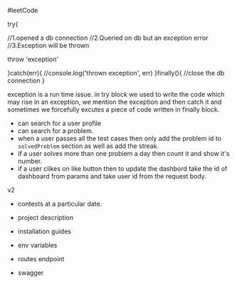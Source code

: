 #leetCode


try{

//1.opened a db connection
//2.Queried on db but an exception error
//3.Exception will be thrown

throw 'exception'

}catch(err){
    //console.log('thrown exception', err)
}finally(){
    //close the db connection
}



exception is a run time issue.
in try block we used to write the code which may rise in an exception,
we mention the exception and then catch it and sometimes we forcefully excutes a piece of code
written in finally block.

- can search for a user profile
- can search for a problem.
- when a user passes all the test cases then only add the problem id to `solvedProblem` section
as well as add the streak. 
- if a user solves more than one problem a day then count it and show it's number.
- if a user clikes on like button then to update the dashbord take the id of dashboard from params
and take user id from the request body.

v2
- contests at a particular date.



- project description
- installation guides
- env variables

- routes endpoint

- swagger

 